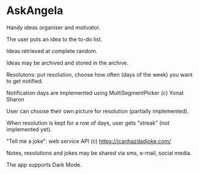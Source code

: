 # AskAngela

Handy ideas organiser and motivator.

The user puts an idea to the to-do list.

Ideas retrieved at complete random.

Ideas may be archived and stored in the archive.

Resolutons: put resolution, choose how often (days of the week) you want to get notified.

Notification days are implemented using MultiSegmentPicker (c) Yonat Sharon

User can choose their own picture for resolution (partially implemented).

When resolution is kept for a row of days, user gets "streak" (not implemented yet).

"Tell me a joke": web service API (c) https://icanhazdadjoke.com/

Notes, resolutions and jokes may be shared via sms, e-mail, social media.

The app supports Dark Mode.

